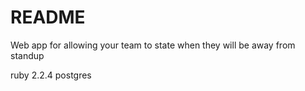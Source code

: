 # README

Web app for allowing your team to state when they will be away from standup

ruby 2.2.4
postgres
